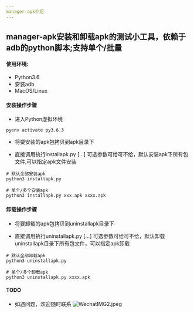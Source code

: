 ```yaml
---
manager-apk介绍
---
```


## manager-apk安装和卸载apk的测试小工具，依赖于adb的python脚本;支持单个/批量

#### 使用环境:
- Python3.6
- 安装adb
- MacOS/Linux

#### 安装操作步骤

- 进入Python虚拟环境
```
pyenv activate py3.6.3
```

- 将要安装的apk包拷贝到apk目录下

- 直接调用执行installapk.py [...] 可选参数可给可不给，默认安装apk下所有包文件,可以指定apk文件安装
```
# 默认全部安装apk
python3 installapk.py

# 单个/多个安装apk
python3 installapk.py xxx.apk xxxx.apk
```

#### 卸载操作步骤

- 将要卸载的apk包拷贝到uninstallapk目录下

- 直接调用执行uninstallapk.py [...] 可选参数可给可不给，默认卸载uninstallapk目录下所有包文件，可以指定apk卸载
```
# 默认全部卸载apk
python3 uninstallapk.py

# 单个/多个卸载apk
python3 uninstallapk.py xxxx.apk
```

#### TODO
- 如遇问题，欢迎随时联系
![WechatIMG2.jpeg](https://i.loli.net/2020/03/31/EzBQg2oLncTM6qj.jpg)

